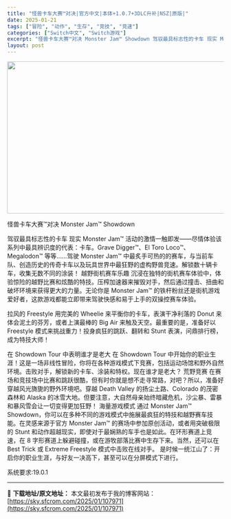 ```yaml
---
title: "怪兽卡车大赛™对决|官方中文|本体+1.0.7+3DLC升补|NSZ|原版|"
date: 2025-01-21
tags: ["冒险", "动作", "生存", "竞技", "竞速"]
categories: ["Switch中文", "Switch游戏"]
excerpt: "怪兽卡车大赛™对决 Monster Jam™ Showdown 驾驭最具标志性的卡车 现实 Monster Jam™ 活动的激情一触即发——尽情体验该系列中最具辨识度的代表：卡车。Grave Digger™、El Toro Loco™、Megalodon™ 等等……驾驶 Monster Jam™ 中&hellip;"
layout: post
---
```


<img class="aligncenter size-full wp-image-107960" src="https://sky.sfcrom.com/wp-content/uploads/2025/01/2025012104223957.webp" alt="" width="616" height="353" />

怪兽卡车大赛™对决 Monster Jam™ Showdown

驾驭最具标志性的卡车
现实 Monster Jam™ 活动的激情一触即发——尽情体验该系列中最具辨识度的代表：卡车。Grave Digger™、El Toro Loco™、Megalodon™ 等等……驾驶 Monster Jam™ 中最炙手可热的的赛车，与当前车队、创造历史的传奇卡车以及玩具世界中最狂野的虚构野兽竞速。解锁数十辆卡车，收集无数不同的涂装！
越野街机赛车乐趣
沉浸在独特的街机赛车体验中，体验惊险的越野比赛和炫酷的特技。压榨加速器来摧毁对手，然后通过撞击、扭曲和破坏环境来获得更大的力量。无论你是 Monster Jam™ 的铁杆粉丝还是街机游戏爱好者，这款游戏都能立即带来驾驶快感和易于上手的双操控赛车体验。

拉风的 Freestyle
用完美的 Wheelie 来平衡你的卡车，表演干净利落的 Donut 来体会泥土的芬芳，或者上演最棒的 Big Air 来触及天空。最重要的是，准备好以 Freestyle 模式来挑战重力！投身疯狂的跳跃、翻转和 Stunt 表演，问鼎排行榜，成为特技大师！

在 Showdown Tour 中表明谁才是老大
在 Showdown Tour 中开始你的职业生涯！这是一场非线性冒险，你将在各种游戏模式下竞赛，包括运动场馆和野外自然环境。击败对手，解锁新的卡车、涂装和特权。现在谁才是老大？
荒野竞赛
在赛场和竞技场中比赛和跳跃很酷，但有时你就是想不走寻常路，对吧？所以，准备好穿越风光旖旎的野外环境吧。穿越 Death Valley 的扬尘土路、Colorado 的茂密森林和 Alaska 的冰雪大地。但要注意，大自然母亲始终暗藏危机，沙尘暴、雷暴和暴风雪会让一切变得更加狂野！
海量游戏模式
通过 Monster Jam™ Showdown，你可以在多种不同的游戏模式中施展最疯狂的特技和越野赛车技能。在灵感来源于官方 Monster Jam™ 的赛场中参加原创活动，或者用突破极限的 Stunt 和动作超越现实，即使对于最娴熟的车手也是如此。在环形赛道上竞速，在 8 字形赛道上躲避碰撞，或在游牧部落比赛中生存下来。当然，还可以在 Best Trick 或 Extreme Freestyle 模式中击败在线对手。
是时候一统江山了：开启你的职业生涯，与好友一决高下，甚至可以在分屏模式下进行。

系统要求:19.0.1

---
📖 **下载地址/原文地址：** 本文最初发布于我的博客网站：[https://sky.sfcrom.com/2025/01/107971](https://sky.sfcrom.com/2025/01/107971)
